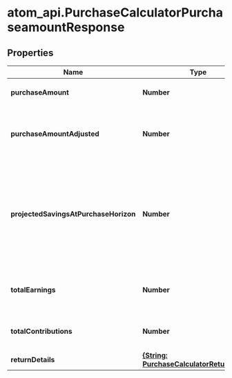 # atom_api.PurchaseCalculatorPurchaseamountResponse

## Properties
Name | Type | Description | Notes
------------ | ------------- | ------------- | -------------
**purchaseAmount** | **Number** | The amount of the major purchase. | 
**purchaseAmountAdjusted** | **Number** | The amount of the major purchase, represented in today&#39;s dollars. | 
**projectedSavingsAtPurchaseHorizon** | **Number** | The total amount of savings that are projected to be available at the purchase horizon, expressed in today’s dollars. | 
**totalEarnings** | **Number** | The total earnings generated over the horizon. | 
**totalContributions** | **Number** | The total contributions added over the horizon. | 
**returnDetails** | [**{String: PurchaseCalculatorReturnDetail}**](PurchaseCalculatorReturnDetail.md) |  | 


